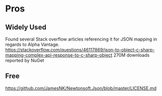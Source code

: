 # Pros
## Widely Used
Found several Stack overflow articles referencing it for JSON mapping in regards to Alpha Vantage.  
https://stackoverflow.com/questions/46117869/json-to-object-c-sharp-mapping-complex-api-response-to-c-sharp-object
270M downloads reported by NuGet

## Free
https://github.com/JamesNK/Newtonsoft.Json/blob/master/LICENSE.md
